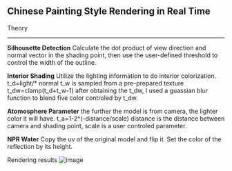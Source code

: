 Chinese Painting Style Rendering in Real Time
-----------

Theory
***
**Silhousette Detection**
Calculate the dot product of view direction and normal vector in the shading point, then use the user-defined threshold to control the width of the outline.

**Interior Shading**
Utilize the lighting information to do interior colorization. 
t_d=light/* normal
t_w is sampled from a pre-prepared texture 
t_dw=clamp(t_d+t_w-1)
after obtaining the t_dw, I used a guassian blur function to blend five color controled by t_dw.

**Atomosphere Parameter**
the further the model is from camera, the lighter color it will have. 
t_a=1-2^(-distance/scale)
distance is the distance between camera and shading point, scale is a user controled parameter.

**NPR Water**
Copy the uv of the original model and flip it. Set the color of the reflection by its height.


Rendering results
![image](https://raw.github.com/Britjeans/repositpry/master/ChinesePaintingStyleRendering/images/captured.jpeg)
